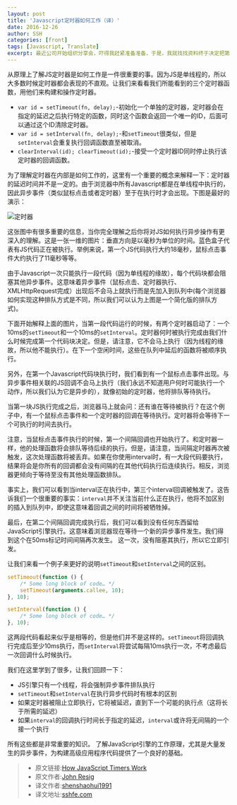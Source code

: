 ```yaml
---
layout: post
title: 'Javascript定时器如何工作（译）'
date: 2016-12-26
author: SSH
categories: [front]
tags: [Javascript, Translate]
excerpt: 最近公司开始组织分享会，吓得我赶紧准备准备，于是，我就找找资料终于决定把第一次的题目定为定时器那些事，本文就是在搜索资料中找到的一片有意思的文章，本文将告诉你JS定时器的在浏览器中的工作原理
---
```


从原理上了解JS定时器是如何工作是一件很重要的事。因为JS是单线程的，所以大多数时候定时器都会表现的不直观。让我们来看看我们所能看到的三个定时器函数，用他们来构建和操作定时器。

+ `var id = setTimeout(fn, delay);`-初始化一个单独的定时器，定时器会在指定的延迟之后执行特定的函数，同时这个函数会返回一个唯一的ID，后面可以通过这个ID清除定时器。
+ `var id = setInterval(fn, delay);`-和`setTimeout`很类似，但是`setInterval`会重复执行回调函数直至被取消。
+ `clearInterval(id); clearTimeout(id);`-接受一个定时器ID同时停止执行该定时器的回调函数。

为了理解定时器在内部是如何工作的，这里有一个重要的概念来解释一下：定时器的延迟时间并不是一定的。由于浏览器中所有Javascript都是在单线程中执行的，因此异步事件（类似鼠标点击或者定时器）至于在执行时才会出现。下图是最好的演示：

![定时器](http://p7.yx-s.com/d/inn/74622874/Timers.png)

这张图中有很多重要的信息，当你完全理解之后你将对JS如何执行异步操作有更深入的理解。这是一张一维的图片：垂直方向是以毫秒为单位的时间。蓝色盒子代表有JS代码正在被执行。举例来说，第一个JS代码执行大约18毫秒，鼠标点击事件大约执行了11毫秒等等。

由于Javascript一次只能执行一段代码（因为单线程的缘故），每个代码块都会阻塞其他异步事件。这意味着异步事件（鼠标点击、定时器执行、XMLHttpRequest完成）出现后不会马上就执行而是先加入到队列中(每个浏览器如何实现这种排队方式是不同，所以我们可以认为上图是一个简化版的排队方式)。

下面开始解释上面的图片，当第一段代码运行的时候，有两个定时器启动了：一个10ms的`setTimeout`和一个10ms的`setInterval`。定时器何时被执行完成由我们什么时候完成第一个代码块决定。但是，请注意，它不会马上执行（因为线程的缘故，所以他不能执行）。在下一个空闲时间，这些在队列中延后的函数将被顺序执行。

另外，在第一个Javascript代码块执行时，我们看到有一个鼠标点击事件出现。与异步事件相关联的JS回调不会马上执行（我们永远不知道用户何时可能执行一个动作，所以我们认为它是异步的），就像初始的定时器，他将排队等待执行。

当第一块JS执行完成之后，浏览器马上就会问：还有谁在等待被执行？在这个例子中，有一个鼠标点击事件和一个定时器的回调在等待执行。定时器将会等待下一个可执行的时间去执行。

注意，当鼠标点击事件执行的时候，第一个间隔回调也开始执行了。和定时器一样，他的处理函数将会排队等待后续的执行。但是，请注意，当间隔定时器再次被触发，这次处理函数将被丢弃。如果在你使用interval时，有一大段代码要执行，结果将会是你所有的回调都会没有间隔的在其他代码执行后连续执行。相反，浏览器更倾向于等待至没有其他处理函数排队。

事实上，我们可以看到当interval正在执行中，第三个interval回调被触发了。这告诉我们一个很重要的事实：`interval`并不关注当前什么正在执行，他将不加区别的插入到队列中，即使这意味着回调之间的时间将被牺牲掉。

最后，在第二个间隔回调完成执行后，我们可以看到没有任何东西留给JavaScript引擎执行。这意味着浏览器现在等待一个新的异步事件发生。我们得到这个在50ms标记时间间隔再次发生。 这一次，没有阻塞其执行，所以它立即引发。

让我们来看一个例子来更好的说明`setTimeout`和`setInterval`之间的区别。

```javascript
setTimeout(function () {
    /* Some long block of code… */
    setTimeout(arguments.callee, 10);
}, 10);

setInterval(function () {
    /* Some long block of code… */
}, 10);
```

这两段代码看起来似乎是相等的，但是他们并不是这样的。`setTimeout`将回调执行完成后至少10ms执行，而`setInterval`将尝试每隔10ms执行一次，不考虑最后一次回调什么时候执行。

我们在这里学到了很多，让我们回顾一下：

+ JS引擎只有一个线程，将会强制异步事件排队执行
+ `setTimeout`和`setInterval`在执行异步代码时有根本的区别
+ 如果定时器被阻止立即执行，它将被延迟，直到下一个可能的执行点（这将长于所需的延迟）
+ 如果`interval`的回调执行时间长于指定的延迟，`interval`或许将无间隔的一个接一个执行

所有这些都是非常重要的知识。 了解JavaScript引擎的工作原理，尤其是大量发生的异步事件，为构建高级应用程序代码提供了一个良好的基础。

> - 原文链接:[How JavaScript Timers Work](http://ejohn.org/blog/how-javascript-timers-work/)
> - 原文作者:[John Resig](http://ejohn.org/)
> - 译文作者:[shenshaohui1991](https://github.com/shenshaohui1991)
> - 译文地址:[sshfe.com](http://www.sshfe.com)